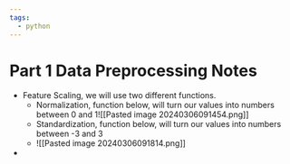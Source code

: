 ```yaml
---
tags:
  - python
---
```

# Part 1 Data Preprocessing Notes
- Feature Scaling, we will use two different functions. 
	- Normalization, function below, will turn our values into numbers between 0 and 1![[Pasted image 20240306091454.png]]
	- Standardization, function below, will turn our values into numbers between -3 and 3
	- ![[Pasted image 20240306091814.png]]
- 